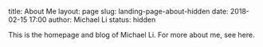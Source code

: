 title: About Me
layout: page
slug: landing-page-about-hidden
date: 2018-02-15 17:00
author: Michael Li
status: hidden

This is the homepage and blog of Michael Li. For more about me, see here.
